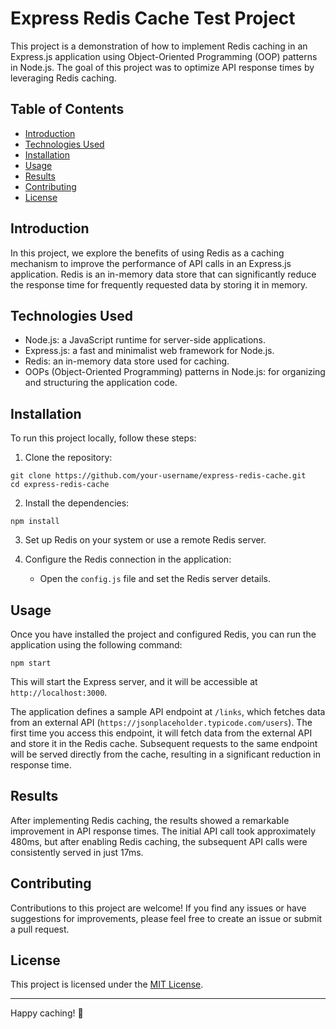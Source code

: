 # Express Redis Cache Test Project

This project is a demonstration of how to implement Redis caching in an Express.js application using Object-Oriented Programming (OOP) patterns in Node.js. The goal of this project was to optimize API response times by leveraging Redis caching.

## Table of Contents

- [Introduction](#introduction)
- [Technologies Used](#technologies-used)
- [Installation](#installation)
- [Usage](#usage)
- [Results](#results)
- [Contributing](#contributing)
- [License](#license)

## Introduction

In this project, we explore the benefits of using Redis as a caching mechanism to improve the performance of API calls in an Express.js application. Redis is an in-memory data store that can significantly reduce the response time for frequently requested data by storing it in memory.

## Technologies Used

- Node.js: a JavaScript runtime for server-side applications.
- Express.js: a fast and minimalist web framework for Node.js.
- Redis: an in-memory data store used for caching.
- OOPs (Object-Oriented Programming) patterns in Node.js: for organizing and structuring the application code.

## Installation

To run this project locally, follow these steps:

1. Clone the repository:

```
git clone https://github.com/your-username/express-redis-cache.git
cd express-redis-cache
```

2. Install the dependencies:

```
npm install
```

3. Set up Redis on your system or use a remote Redis server.

4. Configure the Redis connection in the application:
   - Open the `config.js` file and set the Redis server details.

## Usage

Once you have installed the project and configured Redis, you can run the application using the following command:

```
npm start
```

This will start the Express server, and it will be accessible at `http://localhost:3000`.

The application defines a sample API endpoint at `/links`, which fetches data from an external API (`https://jsonplaceholder.typicode.com/users`). The first time you access this endpoint, it will fetch data from the external API and store it in the Redis cache. Subsequent requests to the same endpoint will be served directly from the cache, resulting in a significant reduction in response time.

## Results

After implementing Redis caching, the results showed a remarkable improvement in API response times. The initial API call took approximately 480ms, but after enabling Redis caching, the subsequent API calls were consistently served in just 17ms.

## Contributing

Contributions to this project are welcome! If you find any issues or have suggestions for improvements, please feel free to create an issue or submit a pull request.

## License

This project is licensed under the [MIT License](LICENSE).

---

Happy caching! 🚀
